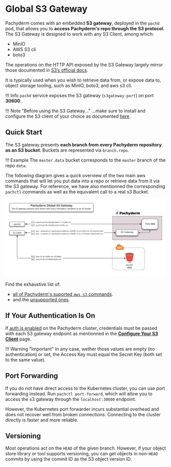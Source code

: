 # Global S3 Gateway 

Pachyderm comes with an embedded **S3 gateway**, deployed in the `pachd` pod, that allows you to
**access Pachyderm's repo through the S3 protocol**.  
The S3 Gateway is designed to work with any S3 Client, among which: 

- MinIO
- AWS S3 cli
- boto3

The operations on the HTTP API exposed by the S3 Gateway largely mirror those documented in [S3’s official docs](https://docs.aws.amazon.com/cli/latest/reference/s3/).

It is typically used when you wish to retrieve data from, or expose data to, object storage tooling, such as MinIO, boto3, and aws s3 cli. 

!!! Info
    `pachd` service exposes the S3 gateway (`s3gateway-port`) on port **30600**.

!!! Note "Before using the S3 Gateway..."
    ...make sure to install and configure the S3 client of your choice as documented [here](configure-s3client.md).

## Quick Start
The S3 gateway presents **each branch from every Pachyderm repository as an S3 bucket**.
Buckets are represented via `branch.repo`. 

!!! Example
    The `master.data` bucket corresponds
    to the `master` branch of the repo `data`.

The following diagram gives a quick overview of the two main aws commands
that will let you put data into a repo or retrieve data from it via the S3 gateway. 
For reference, we have also mentionned the corresponding `pachctl` commands
as well as the equivalent call to a real s3 Bucket.

![Global S3 Gateway](../../images/main_s3_gateway.png)

Find the exhaustive list of:

- [all of Pachyderm's suported `aws s3` commands](supported-operations.md).
- and the [unsupported ones](unsupported-operations.md).

## If Your Authentication Is On
If [auth is enabled](../../../enterprise/auth/enable-auth.md) on the Pachyderm cluster, credentials must be passed with
each S3 gateway endpoint as mentionned in the [**Configure Your S3 Client**](./configure-s3client/#set-your-credentials) page.

!!! Warning "Important"
    In any case, wether those values are empty (no authentication) or set, the Access Key must equal the 
    Secret Key (both set to the same value). 

## Port Forwarding
If you do not have direct access to the Kubernetes cluster, you can use port
forwarding instead. Run `pachctl port-forward`, which will allow you
to access the s3 gateway through the `localhost:30600` endpoint.

However, the Kubernetes port forwarder incurs substantial overhead and
does not recover well from broken connections. Connecting to the
cluster directly is faster and more reliable.

## Versioning
Most operations act on the `HEAD` of the given branch. However, if your object
store library or tool supports versioning, you can get objects in non-`HEAD`
commits by using the commit ID as the S3 object version ID.